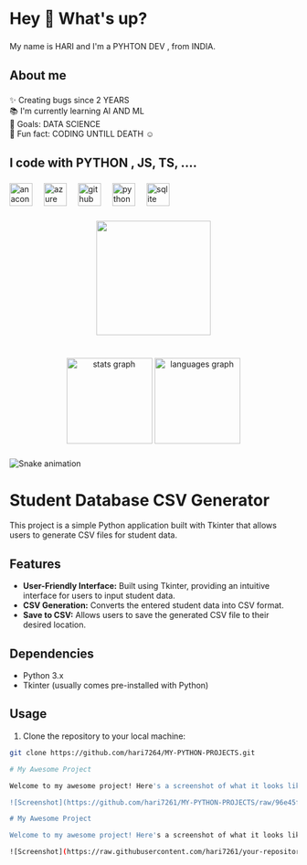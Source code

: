 <h1 align="left">Hey 👋 What's up?</h1>

###

<p align="left">My name is HARI  and I'm a PYHTON DEV , from  INDIA.</p>

###

<h2 align="left">About me</h2>

###

<p align="left">✨ Creating bugs since 2 YEARS <br>📚 I'm currently learning AI AND ML<br>🎯 Goals: DATA SCIENCE <br>🎲 Fun fact: CODING UNTILL DEATH ☺</p>

###

<h2 align="left">I code with PYTHON , JS, TS, ....</h2>

###

<div align="left">
  <img src="https://cdn.jsdelivr.net/gh/devicons/devicon/icons/anaconda/anaconda-original.svg" height="40" alt="anaconda logo"  />
  <img width="12" />
  <img src="https://cdn.jsdelivr.net/gh/devicons/devicon/icons/azure/azure-original.svg" height="40" alt="azure logo"  />
  <img width="12" />
  <img src="https://cdn.jsdelivr.net/gh/devicons/devicon/icons/github/github-original.svg" height="40" alt="github logo"  />
  <img width="12" />
  <img src="https://cdn.jsdelivr.net/gh/devicons/devicon/icons/python/python-original.svg" height="40" alt="python logo"  />
  <img width="12" />
  <img src="https://cdn.jsdelivr.net/gh/devicons/devicon/icons/sqlite/sqlite-original.svg" height="40" alt="sqlite logo"  />
</div>

###

<div align="center">
  <img height="200" src="https://media.giphy.com/media/v1.Y2lkPTc5MGI3NjExbnJxazU3aTl2cmhzbWs4aHAzZnEyeXV3dmUxeDR5M2kyYW02OGwydSZlcD12MV9pbnRlcm5hbF9naWZfYnlfaWQmY3Q9Zw/CuuSHzuc0O166MRfjt/giphy.gif"  />
</div>

###

<br clear="both">

<div align="center">
  <img src="https://github-readme-stats.vercel.app/api?username=hari7261&hide_title=false&hide_rank=false&show_icons=true&include_all_commits=true&count_private=true&disable_animations=false&theme=dracula&locale=en&hide_border=false&order=1" height="150" alt="stats graph"  />
  <img src="https://github-readme-stats.vercel.app/api/top-langs?username=hari7261&locale=en&hide_title=false&layout=compact&card_width=320&langs_count=5&theme=dracula&hide_border=false&order=2" height="150" alt="languages graph"  />
</div>

###

<p align="left"></p>

###

<img src="https://raw.githubusercontent.com/hari7261/hari7261/output/snake.svg" alt="Snake animation" />

###

# Student Database CSV Generator

This project is a simple Python application built with Tkinter that allows users to generate CSV files for student data.

## Features

- **User-Friendly Interface:** Built using Tkinter, providing an intuitive interface for users to input student data.
- **CSV Generation:** Converts the entered student data into CSV format.
- **Save to CSV:** Allows users to save the generated CSV file to their desired location.

## Dependencies

- Python 3.x
- Tkinter (usually comes pre-installed with Python)

## Usage

1. Clone the repository to your local machine:

```bash
git clone https://github.com/hari7264/MY-PYTHON-PROJECTS.git

# My Awesome Project

Welcome to my awesome project! Here's a screenshot of what it looks like:

![Screenshot](https://github.com/hari7261/MY-PYTHON-PROJECTS/raw/96e45f5be69e6b171593a0098cf5409af3cbd6d3/img1.png)

# My Awesome Project

Welcome to my awesome project! Here's a screenshot of what it looks like:

![Screenshot](https://raw.githubusercontent.com/hari7261/your-repository-name/master/path/to/your/screenshot.png)


